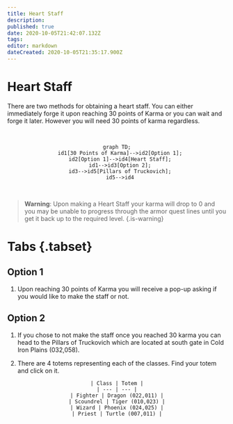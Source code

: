 ```yaml
---
title: Heart Staff
description: 
published: true
date: 2020-10-05T21:42:07.132Z
tags: 
editor: markdown
dateCreated: 2020-10-05T21:35:17.900Z
---
```


# Heart Staff

There are two methods for obtaining a heart staff. You can either immediately forge it upon reaching 30 points of Karma or you can wait and forge it later. However you will need 30 points of karma regardless.

<br />
<center>

  ```mermaid
graph TD;
    id1[30 Points of Karma]-->id2[Option 1];
    id2[Option 1]-->id4[Heart Staff];
    id1-->id3[Option 2];
    id3-->id5[Pillars of Truckovich];
    id5-->id4

  ```
</center>
<br />

> **Warning**: Upon making a Heart Staff your karma will drop to 0 and you may be unable to progress through the armor quest lines until you get it back up to the required level.
{.is-warning}

# Tabs {.tabset}

## Option 1
1.  Upon reaching 30 points of Karma you will receive a pop-up asking if you would like to make the staff or not.


## Option 2

1. If you chose to not make the staff once you reached 30 karma you can head to the Pillars of Truckovich which are located at south gate in Cold Iron Plains (032,058).

2. There are 4 totems representing each of the classes. Find your totem and click on it.

<center>
  
    | Class | Totem |
    | --- | --- |
    | Fighter | Dragon (022,011) |
    | Scoundrel | Tiger (010,023) |
    | Wizard | Phoenix (024,025) |
    | Priest | Turtle (007,011) |

</center>
   
